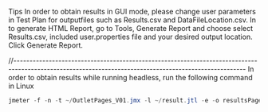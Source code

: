 Tips
In order to obtain results in GUI mode, please change user parameters in Test Plan for outputfiles such as Results.csv and DataFileLocation.csv.
In to generate HTML Report, go to Tools, Generate Report and choose select Results.csv, included user.properties file and your desired output location.
Click Generate Report.

//------------------------------------------------------------------------------------------------------------------------------------------------------
In order to obtain results while running headless, run the following command in Linux

```java
jmeter -f -n -t ~/OutletPages_V01.jmx -l ~/result.jtl -e -o resultsPage
```
